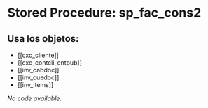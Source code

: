 # Stored Procedure: sp_fac_cons2

## Usa los objetos:
- [[cxc_cliente]]
- [[cxc_contcli_entpub]]
- [[inv_cabdoc]]
- [[inv_cuedoc]]
- [[inv_items]]

*No code available.*
